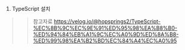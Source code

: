 1. TypeScript 설치
>> 참고자료
https://velog.io/@hopsprings2/TypeScript-%EC%8B%9C%EC%9E%91%ED%95%98%EA%B8%B0-%ED%94%84%EB%A1%9C%EC%A0%9D%ED%8A%B8-%ED%99%98%EA%B2%BD%EC%84%A4%EC%A0%95

